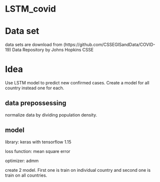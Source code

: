 # LSTM_covid
<h1>Data set</h1>
<p>data sets are download from (https://github.com/CSSEGISandData/COVID-19) Data Repository by Johns Hopkins CSSE</p>
<h1>Idea</h1>
<p>Use LSTM model to predict new confirmed cases. Create a model for all country instead one for each.</p>
<h2>data prepossessing</h2>
<p>normalize data by dividing population density. </p>
<h2>model</h2>
<p>library: keras with tensorflow 1.15 </p>
<p>loss function: mean square error </p>
<p>optimizer: admm </p>
<P>create 2 model. First one is train on individual country and second one is train on all countries. <P>
